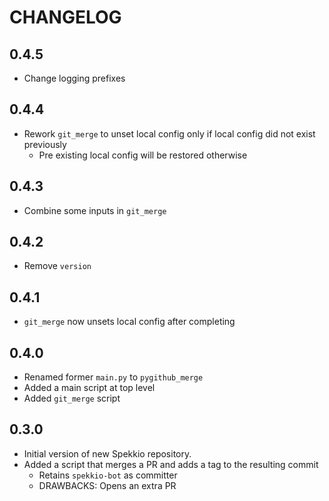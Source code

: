 # CHANGELOG

## 0.4.5
- Change logging prefixes

## 0.4.4
- Rework `git_merge` to unset local config only if local config did not exist previously
  - Pre existing local config will be restored otherwise

## 0.4.3
- Combine some inputs in `git_merge`

## 0.4.2
- Remove `version`

## 0.4.1
- `git_merge` now unsets local config after completing

## 0.4.0
- Renamed former `main.py` to `pygithub_merge`
- Added a main script at top level
- Added `git_merge` script

## 0.3.0
- Initial version of new Spekkio repository.
- Added a script that merges a PR and adds a tag to the resulting commit
  - Retains `spekkio-bot` as committer
  - DRAWBACKS: Opens an extra PR
